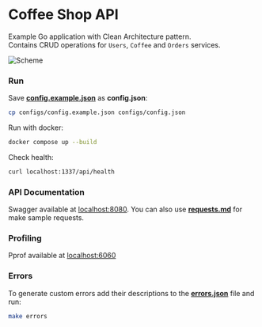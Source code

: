 # Coffee Shop API

Example Go application with Clean Architecture pattern. \
Contains CRUD operations for `Users`, `Coffee` and `Orders` services.

![Scheme](https://iili.io/df9DCbI.png)

### Run

Save **[config.example.json](configs/config.example.json)** as **config.json**:
```bash
cp configs/config.example.json configs/config.json
```

Run with docker:
```bash
docker compose up --build
```

Check health:
```bash
curl localhost:1337/api/health
```

### API Documentation

Swagger available at [localhost:8080](http://localhost:8080/). You can also use **[requests.md](api/requests.md)** for make sample requests.

### Profiling

Pprof available at [localhost:6060](http://localhost:6060/)

### Errors

To generate custom errors add their descriptions to the **[errors.json](configs/errors.json)** file and run:
```bash
make errors
```
